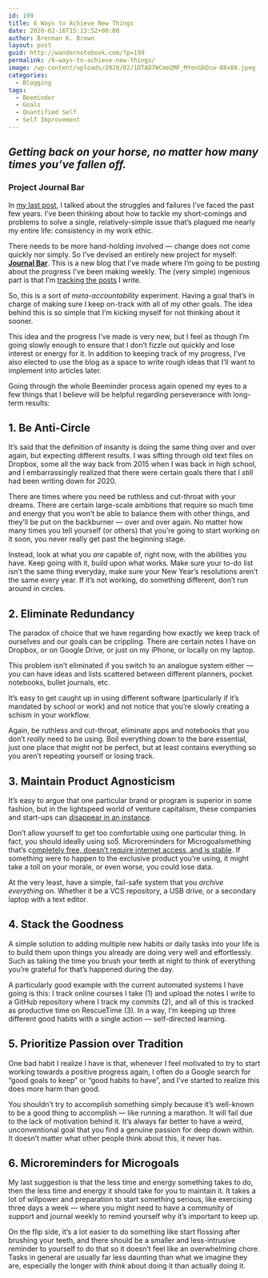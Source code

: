 ```yaml
---
id: 199
title: 6 Ways to Achieve New Things
date: 2020-02-16T15:13:52+00:00
author: Brennan K. Brown
layout: post
guid: http://wandernotebook.com/?p=199
permalink: /6-ways-to-achieve-new-things/
image: /wp-content/uploads/2020/02/1DTAD7WCmm2MF_MYenGbDcw-88x88.jpeg
categories:
  - Blogging
tags:
  - Beeminder
  - Goals
  - Quantified Self
  - Self Improvement
---
```


## _Getting back on your horse, no matter how many times you’ve fallen off._

### Project Journal Bar

In <a target="_blank" rel="noreferrer noopener" href="https://medium.com/@brennanbrown/goal-failure-bc3a39a0f418">my last post</a>, I talked about the struggles and failures I’ve faced the past few years. I’ve been thinking about how to tackle my short-comings and problems to solve a single, relatively-simple issue that’s plagued me nearly my entire life: consistency in my work ethic.

There needs to be more hand-holding involved — change does not come quickly nor simply. So I’ve devised an entirely new project for myself: <a href="https://journal.bar/" target="_blank" rel="noreferrer noopener"><strong>Journal Bar</strong></a>. This is a new blog that I’ve made where I’m going to be posting about the progress I’ve been making weekly. The (very simple) ingenious part is that I’m <a href="https://www.beeminder.com/brennanbrown/journalbar" target="_blank" rel="noreferrer noopener">tracking the posts</a> I write.

So, this is a sort of _meta-accountability_ experiment. Having a goal that’s in charge of making sure I keep on-track with all of my other goals. The idea behind this is so simple that I’m kicking myself for not thinking about it sooner.

This idea and the progress I’ve made is very new, but I feel as though I’m going slowly enough to ensure that I don’t fizzle out quickly and lose interest or energy for it. In addition to keeping track of my progress, I’ve also elected to use the blog as a space to write rough ideas that I’ll want to implement into articles later.

Going through the whole Beeminder process again opened my eyes to a few things that I believe will be helpful regarding perseverance with long-term results:

<!--more-->

## <b>1. Be Anti-Circle</b>

It’s said that the definition of insanity is doing the same thing over and over again, but expecting different results. I was sifting through old text files on Dropbox, some all the way back from 2015 when I was back in high school, and I embarrassingly realized that there were certain goals there that I _still_ had been writing down for 2020.

There are times where you need be ruthless and cut-throat with your dreams. There are certain large-scale ambitions that require so much time and energy that you won’t be able to balance them with other things, and they’ll be put on the backburner — over and over again. No matter how many times you tell yourself (or others) that you’re going to start working on it soon, you never really get past the beginning stage.

Instead, look at what you _are_ capable of, right now, with the abilities you have. Keep going with it, build upon what works. Make sure your to-do list isn’t the same thing everyday, make sure your New Year’s resolutions aren’t the same every year. If it’s not working, do something different, don’t run around in circles.

## 2. Eliminate Redundancy

The paradox of choice that we have regarding how exactly we keep track of ourselves and our goals can be crippling. There are certain notes I have on Dropbox, or on Google Drive, or just on my iPhone, or locally on my laptop.

This problem isn’t eliminated if you switch to an analogue system either — you can have ideas and lists scattered between different planners, pocket notebooks, bullet journals, etc.

It’s easy to get caught up in using different software (particularly if it’s mandated by school or work) and not notice that you’re slowly creating a schism in your workflow.

Again, be ruthless and cut-throat, eliminate apps and notebooks that you don’t _really_ need to be using. Boil everything down to the bare essential, just one place that might not be perfect, but at least contains everything so you aren’t repeating yourself or losing track.

## 3. Maintain Product Agnosticism

It’s easy to argue that one particular brand or program is superior in some fashion, but in the lightspeed world of venture capitalism, these companies and start-ups can <a href="https://ourincrediblejourney.tumblr.com/" target="_blank" rel="noreferrer noopener">disappear in an instance</a>.

Don’t allow yourself to get too comfortable using one particular thing. In fact, you should ideally using so5. Microreminders for Microgoalsmething that’s c<a href="https://alternativeto.net/" target="_blank" rel="noreferrer noopener">ompletely free, doesn’t require internet access, and is stable</a>. If something were to happen to the exclusive product you’re using, it might take a toll on your morale, or even worse, you could lose data.

At the very least, have a simple, fail-safe system that you _archive everything_ on. Whether it be a VCS repository, a USB drive, or a secondary laptop with a text editor.

## <b>4. Stack the Goodness</b>

A simple solution to adding multiple new habits or daily tasks into your life is to build them upon things you already are doing very well and effortlessly. Such as taking the time you brush your teeth at night to think of everything you’re grateful for that’s happened during the day.

A particularly good example with the current automated systems I have going is this: I track online courses I take (1) and upload the notes I write to a GitHub repository where I track my commits (2), and all of this is tracked as productive time on RescueTime (3). In a way, I’m keeping up three different good habits with a single action — self-directed learning.

## 5. Prioritize Passion over Tradition

One bad habit I realize I have is that, whenever I feel motivated to try to start working towards a positive progress again, I often do a Google search for “good goals to keep” or “good habits to have”, and I’ve started to realize this does more harm than good.

You shouldn’t try to accomplish something simply because it’s well-known to be a good thing to accomplish — like running a marathon. It will fail due to the lack of motivation behind it. It’s always far better to have a weird, unconventional goal that you find a genuine passion for deep down within. It doesn’t matter what other people think about this, it never has.

## 6. Microreminders for Microgoals

My last suggestion is that the less time and energy something takes to do, then the less time and energy it should take for you to maintain it. It takes a lot of willpower and preparation to start something serious, like exercising three days a week — where you might need to have a community of support and journal weekly to remind yourself why it’s important to keep up.

On the flip side, it’s a lot easier to do something like start flossing after brushing your teeth, and there should be a smaller and less-intrusive reminder to yourself to do that so it doesn’t feel like an overwhelming chore. Tasks in general are usually far less daunting than what we imagine they are, especially the longer with _think_ about doing it than actually doing it.
